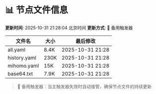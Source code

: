 # 📊 节点文件信息

**更新时间**: 2025-10-31 21:28:04 北京时间
**更新方式**: 🔄 备用触发器

| 文件名 | 大小 | 最后修改 |
|--------|------|----------|
| all.yaml | 8.4K | 2025-10-31 21:28 |
| history.yaml | 230K | 2025-10-31 21:28 |
| mihomo.yaml | 15K | 2025-10-31 21:28 |
| base64.txt | 7.9K | 2025-10-31 21:28 |

> 🔄 备用触发器：当主触发器失效时自动接管，确保节点文件的持续更新
